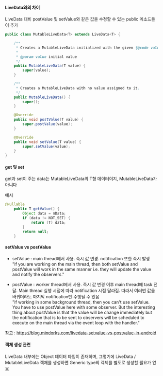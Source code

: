 #### LiveData와의 차이
LiveData 대비 postValue 및 setValue와 같은 값을 수정할 수 있는 public 메소드들이 추가

```java  
public class MutableLiveData<T> extends LiveData<T> {

    /**
     * Creates a MutableLiveData initialized with the given {@code value}.
     *
     * @param value initial value
     */
    public MutableLiveData(T value) {
        super(value);
    }

    /**
     * Creates a MutableLiveData with no value assigned to it.
     */
    public MutableLiveData() {
        super();
    }

    @Override
    public void postValue(T value) {
        super.postValue(value);
    }

    @Override
    public void setValue(T value) {
        super.setValue(value);
    }
}
```

#### get 및 set
get과 set이 주는 data는 MutableLiveData<T>의 T형 데이터이지, MutableLiveData가 아니다

예시
```java
@Nullable
    public T getValue() {
        Object data = mData;
        if (data != NOT_SET) {
            return (T) data;
        }
        return null;
    }
```

#### setValue vs postValue
- setValue : main thread에서 사용. 즉시 값 변경. notification 또한 즉시 발생  
"If you are working on the main thread, then both setValue and postValue will work in the same manner 
i.e. they will update the value and notify the observers."

- postValue : worker thread에서 사용. 즉시 값 변경 이후 main thread에 task 전달. Main thread 실행 시점에 따라 notification 시점 달라짐. 
따라서 여러번 값을 바뀌더라도 마지막 notification만 수행될 수 있음  
"If working in some background thread, then you can't use setValue. You have to use postValue here with some observer. 
But the interesting thing about postValue is that the value will be change immediately 
but the notification that is to be sent to observers will be scheduled to execute on the main thread via the event loop with the handler."

참고 : https://blog.mindorks.com/livedata-setvalue-vs-postvalue-in-android

#### 객체 생성 관련
LiveData 내부에는 Object 데이터 타입이 존재하며, 그렇기에 LiveData / MutableLiveData 객체를 생성하면 Generic type의 객체를 별도로 생성할 필요가 없음
